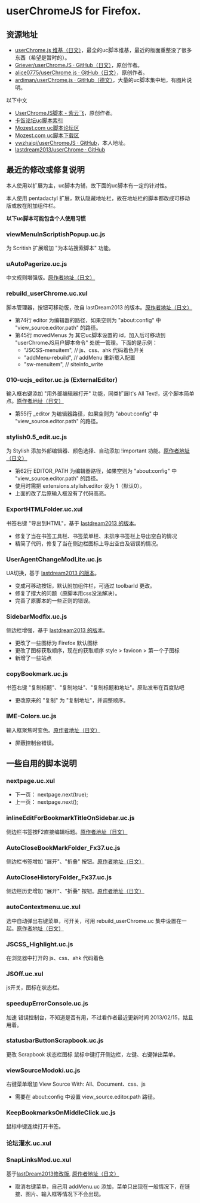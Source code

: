 # userChromeJS for Firefox.

## 资源地址

 - [userChrome.js 维基（日文）](http://wiki.nothing.sh/page/userChrome.js%CD%D1%A5%B9%A5%AF%A5%EA%A5%D7%A5%C8)，最全的uc脚本维基，最近的版面重整没了很多东西（希望是暂时的）。
 - [Griever/userChromeJS · GitHub（日文）](https://github.com/Griever/userChromeJS)，原创作者。
 - [alice0775/userChrome.js · GitHub（日文）](https://github.com/alice0775/userChrome.js)，原创作者。
 - [ardiman/userChrome.js · GitHub（德文）](https://github.com/ardiman/userChrome.js)，大量的uc脚本集中地，有图片说明。

以下中文

 - [UserChromeJS脚本 - 紫云飞](http://www.cnblogs.com/ziyunfei/archive/2011/11/25/2263756.html)，原创作者。
 - [卡饭论坛uc脚本索引](http://bbs.kafan.cn/forum.php?mod=viewthread&tid=1340501&page=1#pid25548028)
 - [Mozest.com uc脚本论坛区](https://g.mozest.com/forum-75-1)
 - [Mozest.com uc脚本下载区](https://j.mozest.com/zh-CN/ucscript/)
 - [ywzhaiqi/userChromeJS · GitHub](https://github.com/ywzhaiqi/userChromeJS)，本人地址。
 - [lastdream2013/userChrome · GitHub](https://github.com/lastdream2013/userChrome)


## 最近的修改或修复说明

本人使用以扩展为主，uc脚本为辅，故下面的uc脚本有一定的针对性。

本人使用 pentadactyl 扩展，默认隐藏地址栏，故在地址栏的脚本都改成可移动版或放在附加组件栏。

**以下uc脚本可能包含个人使用习惯**

### viewMenuInScriptishPopup.uc.js

为 Scritish 扩展增加 "为本站搜索脚本" 功能。

### uAutoPagerize.uc.js

中文规则增强版。[原作者地址（日文）](https://github.com/Griever/userChromeJS/tree/master/uAutoPagerize)

### rebuild_userChrome.uc.xul

脚本管理器，按钮可移动版，改自 lastDream2013 的版本。[原作者地址（日文）](https://github.com/alice0775/userChrome.js/blob/master/rebuild_userChrome.uc.xul)

 - 第74行 editor 为编辑器的路径，如果空则为 "about:config" 中 "view_source.editor.path" 的路径。
 - 第45行 movedMenus 为 其它uc脚本设置的 id，加入后可移动到 "userChromeJS用户脚本命令" 处统一管理。下面的是示例：
    - "JSCSS-menuitem",  // js、css、ahk 代码着色开关
    - "addMenu-rebuild",  // addMenu 重新载入配置
    - "sw-menuitem",  // siteinfo_write

### 010-ucjs_editor.uc.js (ExternalEditor)

输入框右键添加 "用外部编辑器打开" 功能，同类扩展It's All Text!，这个脚本简单点。[原作者地址（日文）](https://github.com/alice0775/userChrome.js/blob/master/010-ucjs_editor.uc.js)

 - 第55行 \_editor 为编辑器路径，如果空则为 "about:config" 中 "view_source.editor.path" 的路径。

### stylish0.5_edit.uc.js

为 Stylish 添加外部编辑器、颜色选择、自动添加 !important 功能。[原作者地址（日文）](https://github.com/alice0775/userChrome.js/blob/master/stylish0.5_edit.uc.js)

 - 第62行 EDITOR\_PATH 为编辑器路径，如果空则为 "about:config" 中 "view_source.editor.path" 的路径。
 - 使用时需把 extensions.stylish.editor 设为 1（默认0）。
 - 上面的改了后原输入框没有了代码高亮。

### ExportHTMLFolder.uc.xul

书签右键 "导出到HTML"，基于 [lastdream2013 的版本](http://bbs.kafan.cn/thread-1512731-1-1.html)。

- 修复了当在书签工具栏、书签菜单栏、未排序书签栏上导出空白的情况
- 精简了代码，修复了当在侧边栏图标上导出空白及错误的情况。

### UserAgentChangeModLite.uc.js

UA切换，基于 [lastdream2013 的版本](http://bbs.kafan.cn/thread-1534937-1-1.html)。

- 变成可移动按钮，默认附加组件栏，可通过 toolbarId 更改。
- 修复了撑大的问题（原脚本用css没法解决）。
- 完善了原脚本的一些正则的错误。

### SidebarModfix.uc.js

侧边栏增强，基于 [lastdream2013 的版本](http://bbs.kafan.cn/thread-1552255-1-1.html)。

 - 更改了一些图标为 Firefox 默认图标
 - 更改了图标获取顺序，现在的获取顺序 style > favicon > 第一个子图标
 - 新增了一些站点

### copyBookmark.uc.js

书签右键 "复制标题"、"复制地址"、"复制标题和地址"。原贴发布在百度贴吧

 - 更改原来的 "复制" 为 "复制地址"，并调整顺序。

### IME-Colors.uc.js

输入框聚焦时变色。[原作者地址（日文）](https://github.com/Griever/userChromeJS/blob/master/IME-Colors.uc.js)

 - 屏蔽控制台错误。


## 一些自用的脚本说明

### nextpage.uc.xul

 - 下一页： nextpage.next(true);
 - 上一页： nextpage.next();

### inlineEditForBookmarkTitleOnSidebar.uc.js

侧边栏书签按F2直接编辑标题。[原作者地址（日文）](https://github.com/alice0775/userChrome.js/blob/master/inlineEditForBookmarkTitleOnSidebar.uc.js)

### AutoCloseBookMarkFolder_Fx37.uc.js

侧边栏书签增加 "展开"、"折叠" 按钮。[原作者地址（日文）](https://github.com/alice0775/userChrome.js/blob/master/AutoCloseBookMarkFolder_Fx37.uc.js)

### AutoCloseHistoryFolder_Fx37.uc.js
侧边栏历史增加 "展开"、"折叠" 按钮。[原作者地址（日文）](https://github.com/alice0775/userChrome.js/blob/master/AutoCloseHistoryFolder_Fx37.uc.js)

### autoContextmenu.uc.xul

选中自动弹出右键菜单，可开关，可用 rebuild_userChrome.uc 集中设置在一起。[原作者地址（日文）](https://github.com/alice0775/userChrome.js/blob/master/autoContextmenu.uc.xul)

### JSCSS_Highlight.uc.js

在浏览器中打开的 js、css、ahk 代码着色

### JSOff.uc.xul

js开关，图标在状态栏。

### speedupErrorConsole.uc.js

加速 错误控制台，不知道是否有用，不过看作者最近更新时间 2013/02/15，姑且用着。

### statusbarButtonScrapbook.uc.js

更改 Scrapbook 状态栏图标 鼠标中键打开侧边栏，左键、右键弹出菜单。

### viewSourceModoki.uc.js

右键菜单增加 View Source With: All、Document、css、js

 - 需要在 about:config 中设置 view_source.editor.path 路径。

### KeepBookmarksOnMiddleClick.uc.js

鼠标中键连续打开书签。

### 论坛灌水.uc.xul

### SnapLinksMod.uc.xul

基于[lastDream2013修改版](http://bbs.kafan.cn/thread-1512731-1-1.html), [原作者地址（日文）](https://github.com/Griever/userChromeJS/blob/master/SnapLinks.uc.xul)

 - 取消右键菜单，自己用 addMenu.uc 添加，菜单只出现在一般情况下，在链接、图片、输入框等情况下不会出现。

